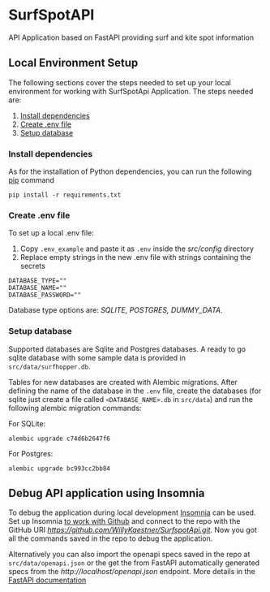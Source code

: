 # SurfSpotAPI
API Application based on FastAPI providing surf and kite spot information

## Local Environment Setup

The following sections cover the steps needed to set up your local environment for working with SurfSpotApi Application.
The steps needed are:
1) [Install dependencies](#install-dependencies)
2) [Create .env file](#create-env-file)
3) [Setup database](#setup-database)


### Install dependencies

As for the installation of Python dependencies, you can run the following [pip](https://pypi.org/project/pip/) command
```shell
pip install -r requirements.txt
```


### Create .env file

To set up a local .env file:

1) Copy `.env_example` and paste it as `.env` inside the *src/config* directory
2) Replace empty strings in the new .env file with strings containing the secrets

```
DATABASE_TYPE=""
DATABASE_NAME=""
DATABASE_PASSWORD=""
```

Database type options are: *SQLITE, POSTGRES, DUMMY_DATA*. 


### Setup database
Supported databases are Sqlite and Postgres databases. A ready to go sqlite database with some sample data is provided 
in `src/data/surfhopper.db`. 

Tables for new databases are created with Alembic migrations. After defining the name of the database in the `.env` 
file, create the databases (for sqlite just create a file called `<DATABASE_NAME>.db` in `src/data`) and run the following alembic migration commands:

For SQLite:
```
alembic upgrade c74d6b2647f6
```

For Postgres:
```
alembic upgrade bc993cc2bb84
```


## Debug API application using Insomnia
To debug the application during local development [Insomnia](https://insomnia.rest/) can be used. 
Set up Insomnia [to work with Github](https://docs.insomnia.rest/insomnia/git-sync#enable-git-sync) and connect to the 
repo with the GitHub URI *https://github.com/WillyKaestner/SurfspotApi.git*. Now you got all the commands saved in the repo to debug the application.

Alternatively you can also import the openapi specs saved in the repo at `src/data/openapi.json` or the get
the from FastAPI automatically generated specs from the *http://localhost/openapi.json* endpoint. More details in the [FastAPI documentation](https://fastapi.tiangolo.com/tutorial/first-steps/?h=opena#check-the-openapijson)